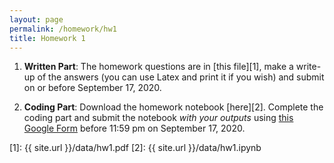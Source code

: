 ```yaml
---
layout: page
permalink: /homework/hw1
title: Homework 1
---
```


1. **Written Part**: The homework questions are in [this file][1], make a write-up of the answers (you can use Latex and print it if you wish) and submit on or before September 17, 2020.

2. **Coding Part**: Download the homework notebook [here][2]. Complete the coding part and submit the notebook _with your outputs_ using [this Google Form](https://forms.gle/wSr17AfLxCF98WPfA) before 11:59 pm on September 17, 2020.

[1]: {{ site.url }}/data/hw1.pdf
[2]: {{ site.url }}/data/hw1.ipynb
